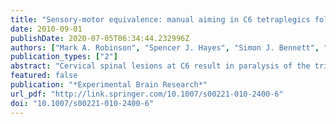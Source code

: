 ```yaml
---
title: "Sensory-motor equivalence: manual aiming in C6 tetraplegics following musculotendinous transfer surgery at the elbow"
date: 2010-09-01
publishDate: 2020-07-05T06:34:44.232996Z
authors: ["Mark A. Robinson", "Spencer J. Hayes", "Simon J. Bennett", "Gabor J. Barton", "Digby Elliott"]
publication_types: ["2"]
abstract: "Cervical spinal lesions at C6 result in paralysis of the triceps brachii while leaving deltoid and elbow Xexor function intact. We examined the spatial–temporal characteristics of goal-directed aiming movements performed by C6 tetraplegics who had undergone musculotendinous transfer surgery in which the posterior deltoid replaces the triceps as the elbow extensor. On some trials, liquid crystal goggles were used to eliminate vision of the limb and target upon movement initiation. Although tetraplegic participants achieved the same degree of movement accuracy/ consistency as control participants, their movement times were longer regardless of whether the movements were made away from (elbow extension) or towards the body (elbow Xexion). Longer movement times were related to lower peak velocities, and not the symmetry of the aiming proWles. The tetraplegic participants were no more dependent on visual feedback for limb regulation than control participants. Although the characteristics of the movement trajectories were surprisingly similar, in both vision conditions, tetraplegics required more real and proportional time to reduce spatial variability in the limb’s trajectory for elbow extensions. Our results indicate that the sensorimotor system is adaptable and that the representations governing limb control are not muscle speciWc."
featured: false
publication: "*Experimental Brain Research*"
url_pdf: "http://link.springer.com/10.1007/s00221-010-2400-6"
doi: "10.1007/s00221-010-2400-6"
---
```


